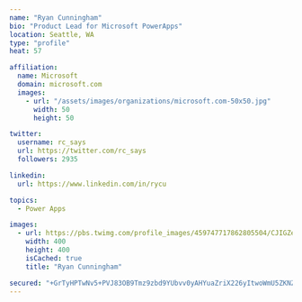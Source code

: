 ```yaml
---
name: "Ryan Cunningham"
bio: "Product Lead for Microsoft PowerApps"
location: Seattle, WA
type: "profile"
heat: 57

affiliation:
  name: Microsoft
  domain: microsoft.com
  images:
    - url: "/assets/images/organizations/microsoft.com-50x50.jpg"
      width: 50
      height: 50

twitter:
  username: rc_says
  url: https://twitter.com/rc_says
  followers: 2935

linkedin:
  url: https://www.linkedin.com/in/rycu

topics:
  - Power Apps

images:
  - url: https://pbs.twimg.com/profile_images/459747717862805504/CJIGZejd_400x400.png
    width: 400
    height: 400
    isCached: true
    title: "Ryan Cunningham"

secured: "+GrTyHPTwNv5+PVJ83OB9Tmz9zbd9YUbvv0yAHYuaZriX226yItwoWmU5ZKNZwQbc61I6Cu5CM4Ex903HEhVhdzRkjLt/UZENQHUCWZMvl1G2R4PTlYzdYptZ9qmpuOQHDKGTJDTlIReGMDHi8e0+YP+zxSeUUJ71ChHk2b/vrKG22qILCYleC7rUxMwo6b2AKvmCrdsw2CiT+diDEinAH/S54JxRLh6c5yPXPUCPD+ONFe46v4M77Gz3l5umOjIHaYHwijFegiY2Vjai3MEd22mTkOe8LHRzxxhNURX6A0HS3An+75M8WIDPWOGTQfyVRxhmr69GK/QB+KfQammi88fQFobsA1g3iT36cTtEqqb2k4VTrOd1q7RjNuwTWL+rKYPL/tSMdMg58tDj5WTZ+1/Q/2v3/HHHeX526BRA7c=;ZmgIfn0CAwCx6gAdpiITTg=="
---
```


